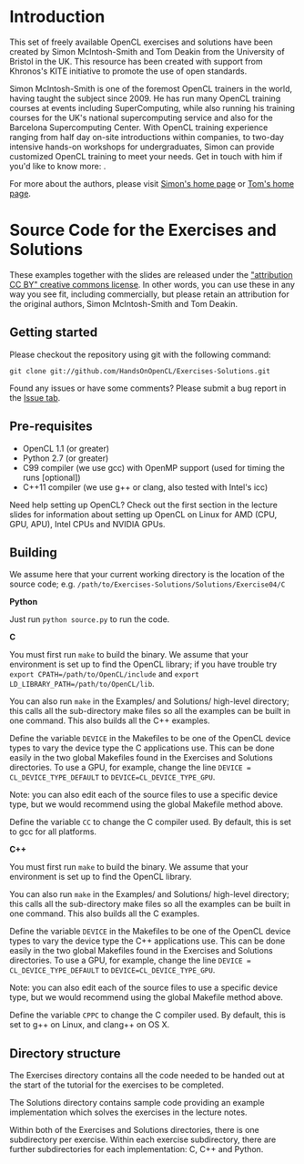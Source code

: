 Introduction
============

This set of freely available OpenCL exercises and solutions have been created by Simon McIntosh-Smith and Tom Deakin from the University of Bristol in the UK. This resource has been created with support from Khronos's KITE initiative to promote the use of open standards. 

Simon McIntosh-Smith is one of the foremost OpenCL trainers in the world, having taught the subject since 2009. He has run many OpenCL training courses at events including SuperComputing, while also running his training courses for the UK's national supercomputing service and also for the Barcelona Supercomputing Center. With OpenCL training experience ranging from half day on-site introductions within companies, to two-day intensive hands-on workshops for undergraduates, Simon can provide customized OpenCL training to meet your needs. Get in touch with him if you'd like to know more: <simonm at cs.bris.ac.uk>.

For more about the authors, please visit [Simon's home page](http://www.cs.bris.ac.uk/home/simonm/) or [Tom's home page](http://www.tomdeakin.com).

Source Code for the Exercises and Solutions
==========================================

These examples together with the slides are released under the ["attribution CC BY" creative commons license](http://creativecommons.org/licenses/by/3.0/). In other words, you can use these in any way you see fit, including commercially, but please retain an attribution for the original authors, Simon McIntosh-Smith and Tom Deakin.

Getting started
---------------

Please checkout the repository using git with the following command:

`git clone git://github.com/HandsOnOpenCL/Exercises-Solutions.git`

Found any issues or have some comments? Please submit a bug report in the
[Issue tab](https://github.com/HandsOnOpenCL/Exercises-Solutions/issues).

Pre-requisites
--------------

* OpenCL 1.1 (or greater)
* Python 2.7 (or greater)
* C99 compiler (we use gcc) with OpenMP support (used for timing the runs [optional])
* C++11 compiler (we use g++ or clang, also tested with Intel's icc)

Need help setting up OpenCL?
Check out the first section in the lecture slides for information
about setting up OpenCL on Linux for AMD (CPU, GPU, APU),
Intel CPUs and NVIDIA GPUs.

Building
--------

We assume here that your current working directory is the location of the source code;
e.g. `/path/to/Exercises-Solutions/Solutions/Exercise04/C`

**Python**

Just run `python source.py` to run the code.

**C**

You must first run `make` to build the binary.
We assume that your environment is set up to find the OpenCL library; if you have trouble
try `export CPATH=/path/to/OpenCL/include` and `export LD_LIBRARY_PATH=/path/to/OpenCL/lib`.

You can also run `make` in the Examples/ and Solutions/ high-level directory;
this calls all the sub-directory make files so all the examples can be built in one command.
This also builds all the C++ examples.

Define the variable `DEVICE` in the Makefiles to be one of the OpenCL device types to vary the device type the C applications use.
This can be done easily in the two global Makefiles found in the Exercises and Solutions directories.
To use a GPU, for example, change the line `DEVICE = CL_DEVICE_TYPE_DEFAULT` to `DEVICE=CL_DEVICE_TYPE_GPU`.

Note: you can also edit each of the source files to use a specific device type, but we would recommend using the global Makefile method above.

Define the variable `CC` to change the C compiler used.
By default, this is set to gcc for all platforms.

**C++**

You must first run `make` to build the binary.
We assume that your environment is set up to find the OpenCL library.

You can also run `make` in the Examples/ and Solutions/ high-level directory;
this calls all the sub-directory make files so all the examples can be built in one command.
This also builds all the C examples.

Define the variable `DEVICE` in the Makefiles to be one of the OpenCL device types to vary the device type the C++ applications use.
This can be done easily in the two global Makefiles found in the Exercises and Solutions directories.
To use a GPU, for example, change the line `DEVICE = CL_DEVICE_TYPE_DEFAULT` to `DEVICE=CL_DEVICE_TYPE_GPU`.

Note: you can also edit each of the source files to use a specific device type, but we would recommend using the global Makefile method above.

Define the variable `CPPC` to change the C compiler used.
By default, this is set to g++ on Linux, and clang++ on OS X.

Directory structure
-------------------

The Exercises directory contains all the code
needed to be handed out at the start of the
tutorial for the exercises to be completed.

The Solutions directory contains sample code
providing an example implementation which
solves the exercises in the lecture notes.

Within both of the Exercises and Solutions
directories, there is one subdirectory per
exercise. Within each exercise subdirectory,
there are further subdirectories for each
implementation: C, C++ and Python.
